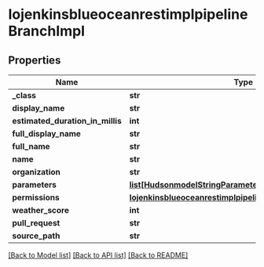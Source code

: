 # IojenkinsblueoceanrestimplpipelineBranchImpl

## Properties
Name | Type | Description | Notes
------------ | ------------- | ------------- | -------------
**_class** | **str** |  | [optional] 
**display_name** | **str** |  | [optional] 
**estimated_duration_in_millis** | **int** |  | [optional] 
**full_display_name** | **str** |  | [optional] 
**full_name** | **str** |  | [optional] 
**name** | **str** |  | [optional] 
**organization** | **str** |  | [optional] 
**parameters** | [**list[HudsonmodelStringParameterDefinition]**](HudsonmodelStringParameterDefinition.md) |  | [optional] 
**permissions** | [**IojenkinsblueoceanrestimplpipelineBranchImplPermissions**](IojenkinsblueoceanrestimplpipelineBranchImplPermissions.md) |  | [optional] 
**weather_score** | **int** |  | [optional] 
**pull_request** | **str** |  | [optional] 
**source_path** | **str** |  | [optional] 

[[Back to Model list]](../README.md#documentation-for-models) [[Back to API list]](../README.md#documentation-for-api-endpoints) [[Back to README]](../README.md)


